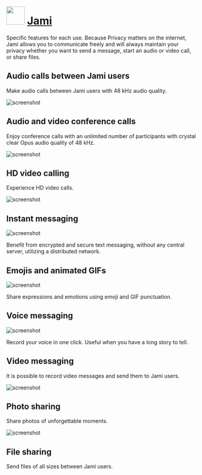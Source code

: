 ﻿# <img src="https://cdn.jsdelivr.net/gh/chtof/chocolatey-packages/automatic/jami/jami.png" width="48" height="48"/> [Jami](https://chocolatey.org/packages/jami)

Specific features for each use.
Because Privacy matters on the internet, Jami allows you to communicate freely and will always maintain your privacy whether you want to send a message, start an audio or video call, or share files.

## Audio calls between Jami users

Make audio calls between Jami users with 48 kHz audio quality.

![screenshot](https://cdn.jsdelivr.net/gh/chtof/chocolatey-packages/automatic/jami/screenshot1.gif)

## Audio and video conference calls

Enjoy conference calls with an unlimited number of participants with crystal clear Opus audio quality of 48 kHz.

![screenshot](https://cdn.jsdelivr.net/gh/chtof/chocolatey-packages/automatic/jami/screenshot2.gif)

## HD video calling

Experience HD video calls.

![screenshot](https://cdn.jsdelivr.net/gh/chtof/chocolatey-packages/automatic/jami/screenshot3.gif)

## Instant messaging

![screenshot](https://cdn.jsdelivr.net/gh/chtof/chocolatey-packages/automatic/jami/screenshot4.gif)

Benefit from encrypted and secure text messaging, without any central server, utilizing a distributed network.

## Emojis and animated GIFs

![screenshot](https://cdn.jsdelivr.net/gh/chtof/chocolatey-packages/automatic/jami/screenshot5.png)

Share expressions and emotions using emoji and GIF punctuation.

## Voice messaging

![screenshot](https://cdn.jsdelivr.net/gh/chtof/chocolatey-packages/automatic/jami/screenshot6.gif)

Record your voice in one click. Useful when you have a long story to tell.

## Video messaging

It is possible to record video messages and send them to Jami users.

![screenshot](https://cdn.jsdelivr.net/gh/chtof/chocolatey-packages/automatic/jami/screenshot7.gif)

## Photo sharing

Share photos of unforgettable moments.

![screenshot](https://cdn.jsdelivr.net/gh/chtof/chocolatey-packages/automatic/jami/screenshot8.gif)

## File sharing

Send files of all sizes between Jami users.